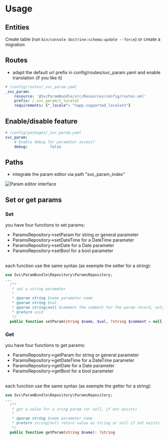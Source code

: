 # Usage

## Entities
Create table (run `bin/console doctrine:schema:update --force`) or create a migration

## Routes
- adapt the default url prefix in config/routes/svc_param.yaml and enable translation (if you like it)

```yaml
# /config/routes/_svc_param.yaml
_svc_param:
    resource: '@SvcParamBundle/src/Resources/config/routes.xml'
    prefix: /_svc_param/{_locale}
    requirements: {"_locale": "%app.supported_locales%"}
```

## Enable/disable feature
```yaml
# /config/packages/_svc_param.yaml
svc_param:
    # Enable debug for parameter access?
    debug:          false
```


## Paths
- integrate the param editor via path "svc_param_index"

![Param editor interface](images/ParameterEdit.png "Param editor interface")



## Set or get params

### Set
you have four functions to set params:
* ParamsRepository->setParam for string or general parameter
* ParamsRepository->setDateTime for a DateTime parameter
* ParamsRepository->setDate for a Date parameter
* ParamsRepository->setBool for a bool parameter

<br />
each function use the same syntax (as exemple the setter for a string):

```php
use Svc\ParamBundle\Repository\ParamsRepository;
...
  /**
   * set a string parameter
   *
   * @param string $name parameter name
   * @param string $val
   * @param string|null $comment the comment for the param record, only set during param record creation
   * @return void
   */
  public function setParam(string $name, $val, ?string $comment = null)
```

### Get
you have four functions to get params:
* ParamsRepository->getParam for string or general parameter
* ParamsRepository->getDateTime for a DateTime parameter
* ParamsRepository->getDate for a Date parameter
* ParamsRepository->getBool for a bool parameter

<br />
each function use the same syntax (as exemple the getter for a string):

```php
use Svc\ParamBundle\Repository\ParamsRepository;
...
  /**
   * get a value for a sring param (or null, if not exists)
   *
   * @param string $name parameter name
   * @return string|null return value as string or null if not exists
   */
  public function getParam(string $name): ?string
```